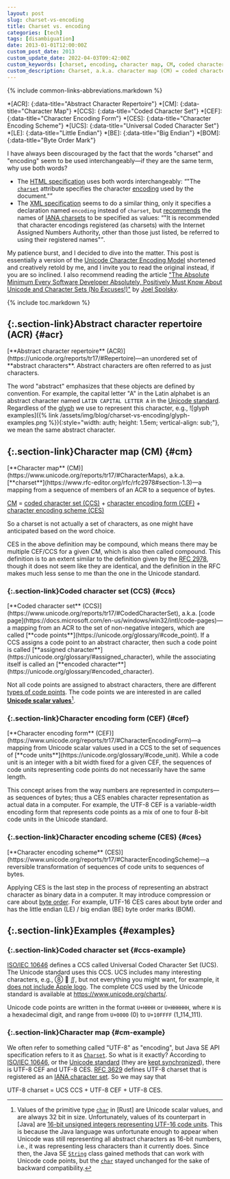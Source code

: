 ```yaml
---
layout: post
slug: charset-vs-encoding
title: Charset vs. encoding
categories: [tech]
tags: [disambiguation]
date: 2013-01-01T12:00:00Z
custom_post_date: 2013
custom_update_date: 2022-04-03T09:42:00Z
custom_keywords: [charset, encoding, character map, CM, coded character set, CCS, character encoding form, CEF, character encoding scheme, CES, Universal Coded Character Set, UCS, UCS Transformation Format, UTF, Unicode]
custom_description: Charset, a.k.a. character map (CM) = coded character set (CCS) + character encoding form (CEF) + character encoding scheme (CES).
---
```

{% include common-links-abbreviations.markdown %}

*[ACR]:
{:data-title="Abstract Character Repertoire"}
*[CM]:
{:data-title="Character Map"}
*[CCS]:
{:data-title="Coded Character Set"}
*[CEF]:
{:data-title="Character Encoding Form"}
*[CES]:
{:data-title="Character Encoding Scheme"}
*[UCS]:
{:data-title="Universal Coded Character Set"}
*[LE]:
{:data-title="Little Endian"}
*[BE]:
{:data-title="Big Endian"}
*[BOM]:
{:data-title="Byte Order Mark"}

I have always been discouraged by the fact that the words "charset" and "encoding" seem to be
used interchangeably&mdash;if they are the same term, why use both words?
* The [HTML specification](https://html.spec.whatwg.org/multipage/) uses both words interchangeably:
<q>"The <a href="https://html.spec.whatwg.org/multipage/semantics.html#attr-meta-charset">`charset`</a> attribute specifies the character <a href="https://encoding.spec.whatwg.org/#encoding">encoding</a> used by the document."</q>
* The [XML specification](https://www.w3.org/TR/xml/) seems to do a similar thing, only it specifies a declaration named `encoding` instead of `charset`,
but [recommends](https://www.w3.org/TR/xml/#charencoding) the names of [IANA charsets](https://www.iana.org/assignments/character-sets/character-sets.xhtml) to be specified as values:
<q>"It is recommended that character encodings registered (as charsets) with the Internet Assigned Numbers Authority, other than those just listed,
be referred to using their registered names"</q>.

My patience burst, and I decided to dive into the matter.
This post is essentially a version of the [Unicode Character Encoding Model](https://unicode.org/reports/tr17/) shortened and creatively retold by me,
and I invite you to read the original instead, if you are so inclined.
I also recommend reading the article ["The Absolute Minimum Every Software Developer Absolutely, Positively Must Know About Unicode and Character Sets (No Excuses!)"](https://www.joelonsoftware.com/2003/10/08/the-absolute-minimum-every-software-developer-absolutely-positively-must-know-about-unicode-and-character-sets-no-excuses/)<span class="insignificant">&nbsp;by [Joel Spolsky](https://www.joelonsoftware.com/about-me/)</span>.

{% include toc.markdown %}

## [](#acr){:.section-link}Abstract character repertoire (ACR) {#acr}
<div class="info-block" markdown="1">
[**Abstract character repertoire** (ACR)](https://unicode.org/reports/tr17/#Repertoire)&mdash;an
unordered set of **abstract characters**.
Abstract characters are often referred to as just characters.
</div>

The word "abstract" emphasizes that these objects are defined by convention.
For example, the capital letter "A" in the Latin alphabet is an abstract character named `LATIN CAPITAL LETTER A` in the [Unicode standard](https://unicode.org/standard/standard.html).
Regardless of the [glyph](https://unicode.org/reports/tr17/#CharactersVsGlyphs) we use to represent this character, e.g.,
![glyph examples]({% link /assets/img/blog/charset-vs-encoding/glyph-examples.png %}){:style="width: auth; height: 1.5em; vertical-align: sub;"},
we mean the same abstract character.

## [](#cm){:.section-link}Character map (CM) {#cm}
<div class="info-block" markdown="1">
[**Character map** (CM)](https://www.unicode.org/reports/tr17/#CharacterMaps),
a.k.a. [**charset**](https://www.rfc-editor.org/rfc/rfc2978#section-1.3)&mdash;a mapping
from a sequence of members of an ACR to a sequence of bytes.

[CM](https://www.unicode.org/reports/tr17/#CharacterMaps) = [coded character set (CCS)](https://www.unicode.org/reports/tr17/#CodedCharacterSet) + [character encoding form (CEF)](https://www.unicode.org/reports/tr17/#CharacterEncodingForm) + [character encoding scheme (CES)](https://www.unicode.org/reports/tr17/#CharacterEncodingScheme)
</div>

So a charset is not actually a set of characters, as one might have anticipated based on the word choice.

CES in the above definition may be compound, which means there may be multiple CEF/CCS for a given CM, which is also then called compound.
This definition is to an extent similar to the definition given by the [RFC 2978](https://www.rfc-editor.org/rfc/rfc2978#section-1.3),
though it does not seem like they are identical, and the definition in the RFC makes much less sense to me than the one in the Unicode standard.

### [](#ccs){:.section-link}Coded character set (CCS) {#ccs}

<div class="info-block" markdown="1">
[**Coded character set** (CCS)](https://www.unicode.org/reports/tr17/#CodedCharacterSet),
a.k.a. [code page](https://docs.microsoft.com/en-us/windows/win32/intl/code-pages)&mdash;a mapping
from an ACR to the set of non-negative integers, which are called
[**code points**](https://unicode.org/glossary/#code_point).
If a CCS assigns a code point to an abstract character,
then such a code point is called
[**assigned character**](https://unicode.org/glossary/#assigned_character),
while the associating itself is called an
[**encoded character**](https://unicode.org/glossary/#encoded_character).
</div>

Not all code points are assigned to abstract characters, there are different
[types of code points](https://unicode.org/glossary/#code_point_type).
The code points we are interested in are called
[**Unicode scalar values**](https://unicode.org/glossary/#unicode_scalar_value)[^1].

### [](#cef){:.section-link}Character encoding form (CEF) {#cef}
<div class="info-block" markdown="1">
[**Character encoding form** (CEF)](https://www.unicode.org/reports/tr17/#CharacterEncodingForm)&mdash;a
mapping from Unicode scalar values used in a CCS to the set of sequences of
[**code units**](https://unicode.org/glossary/#code_unit).
While a code unit is an integer with a bit width fixed for a given CEF,
the sequences of code units representing code points do not necessarily have the same length.
</div>

This concept arises from the way numbers are represented in computers&mdash;as sequences of bytes;
thus a CES enables character representation as actual data in a computer.
For example, the UTF-8 CEF is a variable-width encoding form that represents code points as
a mix of one to four 8-bit code units in the Unicode standard.

### [](#ces){:.section-link}Character encoding scheme (CES) {#ces}
<div class="info-block" markdown="1">
[**Character encoding scheme** (CES)](https://www.unicode.org/reports/tr17/#CharacterEncodingScheme)&mdash;a
reversible transformation of sequences of code units to sequences of bytes.
</div>

Applying CES is the last step in the process of representing an abstract character as binary data
in a computer. It may introduce compression or care about
[byte order](https://www.unicode.org/reports/tr17/#ByteOrder). For example, UTF-16 CES 
cares about byte order and has the little endian (LE) / big endian (BE) byte order marks (BOM).

## [](#examples){:.section-link}Examples {#examples}

### [](#ccs-example){:.section-link}Coded character set {#ccs-example}
[ISO/IEC 10646](https://www.iso.org/standard/69119.html) defines a CCS called Universal Coded Character Set (UCS).
The Unicode standard uses this CCS.
UCS includes many interesting characters, e.g., &#x2467; &#x1f9a0; &#x222c;, but not everything you might want, for example,
it [does not include Apple logo](https://hea-www.harvard.edu/~fine/OSX/unicode_apple_logo.html).
The complete CCS used by the Unicode standard is available at <https://www.unicode.org/charts/>.

Unicode code points are written in the format `U+HHHH` or `U+HHHHHH`,
where `H` is a hexadecimal digit, and range from `U+0000` (0) to `U+10FFFF` (1_114_111).

### [](#cm-example){:.section-link}Character map {#cm-example}
We often refer to something called "UTF-8" as "encoding",
but Java SE API specification refers to it as [`Charset`](https://docs.oracle.com/en/java/javase/17/docs/api/java.base/java/nio/charset/StandardCharsets.html#UTF_8). 
So what is it exactly? According to [ISO/IEC 10646](https://www.iso.org/standard/69119.html), or the [Unicode standard](https://unicode.org/standard/standard.html)
(they are [kept synchronized](https://www.unicode.org/faq/unicode_iso.html)),
there is UTF-8 CEF and UTF-8 CES.
[RFC 3629](https://www.rfc-editor.org/rfc/rfc3629) defines UTF-8 charset that is registered as an [IANA character set](https://www.iana.org/assignments/character-sets/character-sets.xhtml).
So we may say that
<div class="info-block" markdown="1">
UTF-8 charset = UCS CCS + UTF-8 CEF + UTF-8 CES.
</div>

[^1]: Values of the primitive type [`char`](https://doc.rust-lang.org/std/primitive.char.html) in
    [Rust] are Unicode scalar values, and are always 32 bit in size.
    Unfortunately, values of its counterpart in [Java] are
    [16-bit unsigned integers representing UTF-16 code units](https://docs.oracle.com/javase/specs/jls/se17/html/jls-4.html#jls-4.2).
    This is because the Java language was unfortunate enough to appear when Unicode
    was still representing all abstract characters as 16-bit numbers, i.e., it was representing 
    less characters than it currently does. Since then, the Java SE
    [`String`](https://docs.oracle.com/en/java/javase/17/docs/api/java.base/java/lang/String.html) class
    gained methods that can work with Unicode code points, but the
    [`char`](https://docs.oracle.com/javase/specs/jls/se17/html/jls-4.html#jls-4.2) stayed unchanged
    for the sake of backward compatibility.

